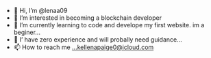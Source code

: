 - 👋 Hi, I’m @lenaa09
- 👀 I’m interested in becoming a blockchain developer
- 🌱 I’m currently learning to code and develope my first website. im a beginer...
- 💞️ I’ have zero experience and will probally need guidance...
- 📫 How to reach me ...kellenapaige0@icloud.com

<!---
lenaa09/lenaa09 is a ✨ special ✨ repository because its `README.md` (this file) appears on your GitHub profile.
You can click the Preview link to take a look at your changes.
--->
